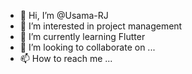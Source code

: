 - 👋 Hi, I’m @Usama-RJ
- 👀 I’m interested in project management 
- 🌱 I’m currently learning Flutter 
- 💞️ I’m looking to collaborate on ...
- 📫 How to reach me ...

<!---
Usama-RJ/Usama-RJ is a ✨ special ✨ repository because its `README.md` (this file) appears on your GitHub profile.
You can click the Preview link to take a look at your changes.
--->
